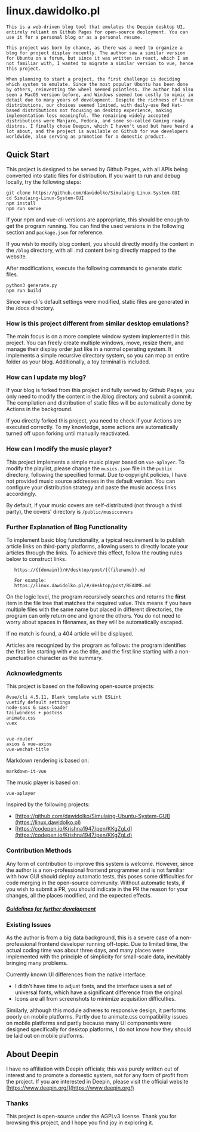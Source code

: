 # linux.dawidolko.pl

```
This is a web-driven blog tool that emulates the Deepin desktop UI, entirely reliant on Github Pages for open-source deployment. You can use it for a personal blog or as a personal resume.

This project was born by chance, as there was a need to organize a blog for project display recently. The author saw a similar version for Ubuntu on a forum, but since it was written in react, which I am not familiar with, I wanted to migrate a similar version to vue, hence this project.

When planning to start a project, the first challenge is deciding which system to emulate. Since the most popular Ubuntu has been done by others, reinventing the wheel seemed pointless. The author had also seen a MacOS version before, and Windows seemed too costly to mimic in detail due to many years of development. Despite the richness of Linux distributions, our choices seemed limited, with daily-use Red Hat-based distributions not focusing on desktop experience, making implementation less meaningful. The remaining widely accepted distributions were Manjaro, Fedora, and some so-called Gaming ready distros. I finally chose Deepin, which I haven't used but have heard a lot about, and the project is available on Github for vue developers worldwide, also serving as promotion for a domestic product.
```

## Quick Start

This project is designed to be served by Github Pages, with all APIs being converted into static files for distribution. If you want to run and debug locally, try the following steps:

```
git clone https://github.com/dawidolko/Simulaing-Linux-System-GUI
cd Simulaing-Linux-System-GUI
npm install
npm run serve
```

If your npm and vue-cli versions are appropriate, this should be enough to get the program running. You can find the used versions in the following section and `package.json` for reference.

If you wish to modify blog content, you should directly modify the content in the `/blog` directory, with all .md content being directly mapped to the website.

After modifications, execute the following commands to generate static files.

```
python3 generate.py
npm run build
```

Since vue-cli's default settings were modified, static files are generated in the /docs directory.

### How is this project different from similar desktop emulations?

The main focus is on a more complete window system implemented in this project. You can freely create multiple windows, move, resize them, and manage their display order just like in a normal operating system. It implements a simple recursive directory system, so you can map an entire folder as your blog. Additionally, a toy terminal is included.

### How can I update my blog?

If your blog is forked from this project and fully served by Github Pages, you only need to modify the content in the /blog directory and submit a commit. The compilation and distribution of static files will be automatically done by Actions in the background.

If you directly forked this project, you need to check if your Actions are executed correctly. To my knowledge, some actions are automatically turned off upon forking until manually reactivated.

### How can I modify the music player?

This project implements a simple music player based on `vue-aplayer`. To modify the playlist, please change the `musics.json` file in the `public` directory, following the specified format. Due to copyright policies, I have not provided music source addresses in the default version. You can configure your distribution strategy and paste the music access links accordingly.

By default, if your music covers are self-distributed (not through a third party), the covers' directory is `/public/musiccovers`

### Further Explanation of Blog Functionality

To implement basic blog functionality, a typical requirement is to publish article links on third-party platforms, allowing users to directly locate your articles through the links. To achieve this effect, follow the routing rules below to construct links.

```
   https://{{domain}}/#/desktop/post/{{filename}}.md

   For example:
   https://linux.dawidolko.pl/#/desktop/post/README.md
```

On the logic level, the program recursively searches and returns the **first** item in the file tree that matches the required value. This means if you have multiple files with the same name but placed in different directories, the program can only return one and ignore the others. You do not need to worry about spaces in filenames, as they will be automatically escaped.

If no match is found, a 404 article will be displayed.

Articles are recognized by the program as follows: the program identifies the first line starting with `#` as the title, and the first line starting with a non-punctuation character as the summary.

### Acknowledgments

This project is based on the following open-source projects:

```
@vue/cli 4.5.11, Blank template with ESLint
vuetify default settings
node-sass & sass-loader
tailwindcss + postcss
animate.css
vuex


vue-router
axios & vue-axios
vue-wechat-title
```

Markdown rendering is based on:

```
markdown-it-vue
```

The music player is based on:

```
vue-aplayer
```

Inspired by the following projects:

- [https://github.com/dawidolko/Simulaing-Ubuntu-System-GUI](https://linux.dawidolko.pl)
- [https://codepen.io/Krishna1947/pen/KKgZgLd](https://codepen.io/Krishna1947/pen/KKgZgLd)

### Contribution Methods

Any form of contribution to improve this system is welcome. However, since the author is a non-professional frontend programmer and is not familiar with how GUI should deploy automatic tests, this poses some difficulties for code merging in the open-source community. Without automatic tests, if you wish to submit a PR, you should indicate in the PR the reason for your changes, all the places modified, and the expected effects.

##### [Guidelines for further development](https://github.com/dawidolko/Simulaing-Linux-System-GUI/blob/main/misc/Guidelines%20for%20further%20development.md)

### Existing Issues

As the author is from a big data background, this is a severe case of a non-professional frontend developer running off-topic. Due to limited time, the actual coding time was about three days, and many places were implemented with the principle of simplicity for small-scale data, inevitably bringing many problems.

Currently known UI differences from the native interface:

- I didn't have time to adjust fonts, and the interface uses a set of universal fonts, which have a significant difference from the original.
- Icons are all from screenshots to minimize acquisition difficulties.

Similarly, although this module adheres to responsive design, it performs poorly on mobile platforms. Partly due to animate.css compatibility issues on mobile platforms and partly because many UI components were designed specifically for desktop platforms, I do not know how they should be laid out on mobile platforms.

## About Deepin

I have no affiliation with Deepin officials; this was purely written out of interest and to promote a domestic system, not for any form of profit from the project. If you are interested in Deepin, please visit the official website [https://www.deepin.org/](https://www.deepin.org/)

### Thanks

This project is open-source under the AGPLv3 license. Thank you for browsing this project, and I hope you find joy in exploring it.
